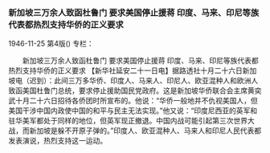 ### 新加坡三万余人致函杜鲁门  要求美国停止援蒋  印度、马来、印尼等族代表都热烈支持华侨的正义要求

1946-11-25
第4版()
专栏：

　　新加坡三万余人致函杜鲁门
    要求美国停止援蒋
    印度、马来、印尼等族代表都热烈支持华侨的正义要求
    【新华社延安二十一日电】据路透社十月二十六日新加坡电（迟到）：此间三万多华侨、印度人、马来人、印尼人、欧亚混种人和欧洲人致函美国杜鲁门总统，要求停止援助国民党政府。这是新加坡华侨联合会主席黄奕武十月二十六日招待各侨团时所宣布的。他说：“华侨一般地并不仇视美国人，但美国干涉中国内政使中国的和平与民主无法实现。”他又说：“印度尼西亚的英军和驻华美军都处于同样的地位，但英军现正撤退。中国内战可能引起第三次世界大战，而新加坡是躲不开原子弹的。”印度人、欧亚混种人、马来人和印尼人民代表都发表演说，热烈支持这一运动。
